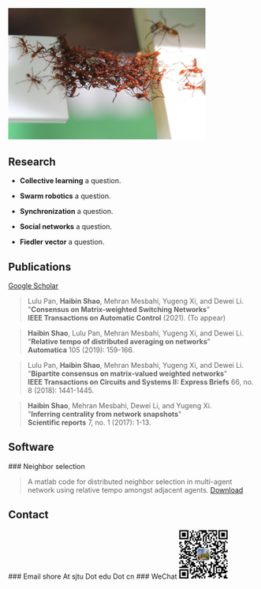 <img src="./images/swarms-ants.jpeg" width="400"/>
<h2 id="Research">Research</h2>

* **Collective learning** a question.  

* **Swarm robotics** a question.

* **Synchronization** a question.  

* **Social networks** a question.

* **Fiedler vector** a question.
<h2 id="Publications">Publications</h2>

<a href="https://scholar.google.com/citations?user=Q6qFeu4AAAAJ&hl=en">Google Scholar</a>   

> Lulu Pan, **Haibin Shao**, Mehran Mesbahi, Yugeng Xi, and Dewei Li.    
>  "**Consensus on Matrix-weighted Switching Networks**"   
>  **IEEE Transactions on Automatic Control** (2021). (To appear)

> **Haibin Shao**, Lulu Pan, Mehran Mesbahi, Yugeng Xi, and Dewei Li.   
>  "**Relative tempo of distributed averaging on networks**"   
>  **Automatica** 105 (2019): 159-166.  

> Lulu Pan, **Haibin Shao**, Mehran Mesbahi, Yugeng Xi, and Dewei Li.   
> "**Bipartite consensus on matrix-valued weighted networks**"   
>  **IEEE Transactions on Circuits and Systems II: Express Briefs** 66, no. 8 (2018): 1441-1445.  

> **Haibin Shao**, Mehran Mesbahi, Dewei Li, and Yugeng Xi.   
> "**Inferring centrality from network snapshots**"   
> **Scientific reports** 7, no. 1 (2017): 1-13.  

<h2 id="Software">Software</h2>
### Neighbor selection

> A matlab code for distributed neighbor selection in multi-agent network using relative tempo amongst adjacent agents. [Download](./codes/neighbor-selection/main.zip)

<h2 id="Contact">Contact</h2>
### Email
shore At sjtu Dot edu Dot cn
### WeChat
<img src="./images/qr.png" width="100" height="100"/>
